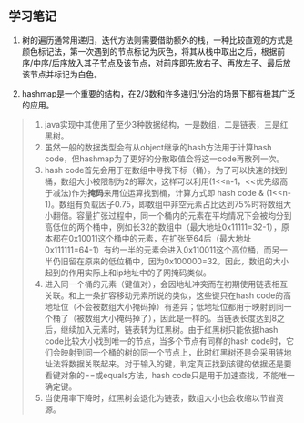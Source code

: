 ## 学习笔记

1. 树的遍历通常用递归，迭代方法则需要借助额外的栈，一种比较直观的方式是颜色标记法，第一次遇到的节点标记为灰色，将其从栈中取出之后，根据前序/中序/后序放入其子节点及该节点，对前序即先放右子、再放左子、最后放该节点并标记为白色。

2. hashmap是一个重要的结构，在2/3数和许多递归/分治的场景下都有极其广泛的应用。
> 1. java实现中其使用了至少3种数据结构，一是数组，二是链表，三是红黑树。
> 2. 虽然一般的数据类型会有从object继承的hash方法用于计算hash code，但hashmap为了更好的分散取值会将这一code再散列一次。
> 3. hash code首先会用于在数组中寻找下标（桶）。为了可以快速的找到桶，数组大小被限制为2的幂次，这样可以利用(1<<n-1，<<优先级高于减法)作为**掩码**来用位运算找到桶，计算方式即 hash code & (1<<n-1)。数组有负载因子0.75，即数组中非空元素占比达到75%时将数组大小翻倍。容量扩张过程中，同一个桶内的元素在平均情况下会被均分到高低位的两个桶中，例如长32的数组中（最大地址0x11111=32-1），原本都在0x10011这个桶中的元素，在扩张至64后（最大地址0x111111=64-1）有约一半的元素会进入0x110011这个高位桶，而另一半仍旧留在原来的低位桶中，因为0x100000=32。因此，数组的大小起到的作用实际上和ip地址中的子网掩码类似。
> 4. 进入同一个桶的元素（键值对），会因地址冲突而在初期使用链表相互关联。和上一条扩容移动元素所说的类似，这些键只在hash code的高地址位（不会被数组大小掩码掉）有差异；低地址位都用于映射到同一个桶了（被数组大小掩码掉了），因此是一样的。当链表长度达到8之后，继续加入元素时，链表转为红黑树。由于红黑树只能依据hash code比较大小找到唯一的节点，当多个节点有同样的hash code时，它们会映射到同一个桶的树的同一个节点上，此时红黑树还是会采用链地址法将数据关联起来。对于输入的键，判定真正找到该键的依据还是要看键对象的==或equals方法，hash code只是用于加速查找，不能唯一确定键。
> 5. 当使用率下降时，红黑树会退化为链表，数组大小也会收缩以节省资源。
